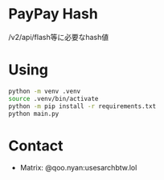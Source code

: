 # PayPay Hash
/v2/api/flash等に必要なhash値

# Using
```bash
python -m venv .venv
source .venv/bin/activate
python -m pip install -r requirements.txt
python main.py
```

# Contact
- Matrix: @qoo.nyan:usesarchbtw.lol
